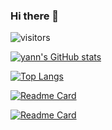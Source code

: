 ### Hi there 👋

<!--
**yann0917/yann0917** is a ✨ _special_ ✨ repository because its `README.md` (this file) appears on your GitHub profile.

Here are some ideas to get you started:

- 🔭 I’m currently working on ...
- 🌱 I’m currently learning ...
- 👯 I’m looking to collaborate on ...
- 🤔 I’m looking for help with ...
- 💬 Ask me about ...
- 📫 How to reach me: ...
- 😄 Pronouns: ...
- ⚡ Fun fact: ...
-->

![visitors](https://visitor-badge.glitch.me/badge?page_id=yann0917)


[![yann's GitHub stats](https://github-readme-stats.vercel.app/api?username=yann0917&show_icons=true&theme=cobalt)](https://github.com/anuraghazra/github-readme-stats)

[![Top Langs](https://github-readme-stats.vercel.app/api/top-langs/?username=yann0917&hide=javascript,html,css&show_icons=true&theme=cobalt)](https://github.com/anuraghazra/github-readme-stats)

[![Readme Card](https://github-readme-stats.vercel.app/api/pin/?username=yann0917&repo=dedao-dl&show_icons=true&theme=cobalt&layout=compact)](https://github.com/anuraghazra/github-readme-stats)

[![Readme Card](https://github-readme-stats.vercel.app/api/pin/?username=yann0917&repo=dedao-gui&show_icons=true&theme=cobalt&layout=compact)](https://github.com/anuraghazra/github-readme-stats)
